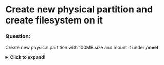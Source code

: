 # Create new physical partition and create filesystem on it

### Question:
Create new physical partition with 100MB size and mount it under **/meet**

<details>
 <summary><b>Click to expand!</b></summary>

### Answer:

* Before any kind of operations on ***partitions*** it is good to know what we actually have in the system. The proper command to list all
devices we can use is in order **lsblk**. Also You have to be sure what kind of partitioning scheme was used (**MBR** mostly used on
older computers or **GPT** on computers that use **UEFI**). I advise reading this article to get knowledge hot to find out what
is going on in the system: https://www.binarytides.com/linux-command-check-disk-partitions/

* You can issue:

```
fdisk -l
# it is possible that You will have to install this tool
parted -l   
```

if the output for label/partition table contains **DOS** in any way then the partition table was configured using **MBR**. 
If there is anything else - **GPT**. **It is crucial to not mix them on one device(creating MBR partitions on GPT and vice versa)!**

* Of course to create a partition You have to use free disc space on physical device. When You figure out what kind of partitioning
 You want to use for that the process is fairly simple and similar to both **GPT/MBR**.
Just identify device on which You want to create a partition on and use:

```
# for MBR-like
fdisk /dev/something
# for GPT-like  
parted /dev/something
```

* If You decided to use MBR-like partition You can create **primary** or **extended** partition on the device. However there are only
**4 primary partitions** that can be created on a device. In order to use more first You have to create **extended** partition type and then
using it as a target create new **logical** partition on it (up to the total number of **15**).

* Editor will be opened where You choose **n** to create new partition, we prompt the start of block size, then to easy things
just provide **+100MB** value (instead of using blocks) and then remember to write the changes to the partition table by pressing
**w**. Then quit.

* We should let know the kernel that partition table was changed (compare **fdisk -l /link/to/disc** with **cat /proc/partitions**).
If there is a difference between them then:

```
partprobe /dev/something
```

* So far we've created a partition but there is no filesystem on it. When creating filesystem You have to know what type of filesystem
You would like to use. By default in **RHEL** system  **XFS** is used, but the most popular substitute is **EXT4**. Whatever type
You choose creating filesystem can be done like this:

```
mkfs -t PROVIDED_FILESYSTEM_TYPE /dev/link/to/new/partition
```

* We are almost there. Right now we need to create mount folder for the partition and permanently mount it. First we have to
find out the **UUID** of newly created partition. Using direct links to the partition or names is not recommended as they can be a 
subject to change. **UUID** are unique and permanent:

```
blkid

# find out the UUID of partition You just created

mkdir /meet
vi /etc/fstab

# append below definition to the file
UUID=UUID_YOU_GOT_FROM_BLKID    /meet   PROVIDED_FILESYSTEM_TYPE     defaults 0 0
```

* save the file and rerun mounting process by issuing:

```
mount -a
```

if everything is ok You should not be given any kind of error message.

### Additional comment:

There are shortcut commands for creating filesystems, eg. **mkfs.ext4**

</details>
